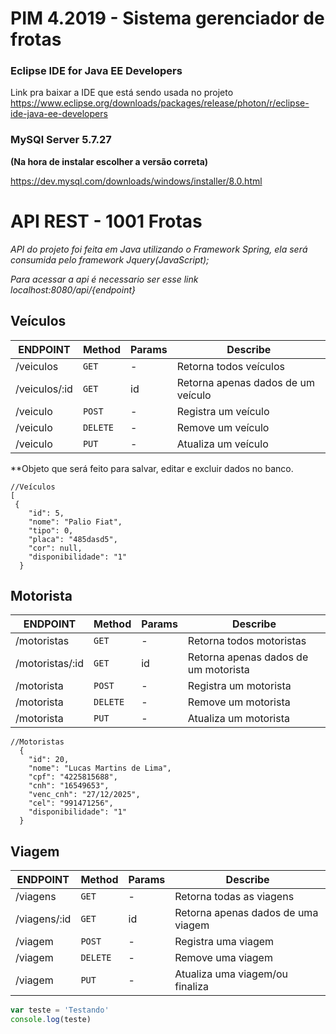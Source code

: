 # PIM 4.2019 - Sistema gerenciador de frotas

### Eclipse IDE for Java EE Developers 
Link pra baixar a IDE que está sendo usada no projeto
https://www.eclipse.org/downloads/packages/release/photon/r/eclipse-ide-java-ee-developers


### MySQl Server 5.7.27  
__(Na hora de instalar escolher a versão correta)__

https://dev.mysql.com/downloads/windows/installer/8.0.html




# API REST - 1001 Frotas
*API do projeto foi feita em Java utilizando o Framework Spring, ela será consumida pelo framework Jquery(JavaScript);*

_Para acessar a api é necessario ser esse link localhost:8080/api/{endpoint}_

## Veículos

| ENDPOINT  | Method | Params | Describe |
| --- | --- | --- | --- |
| /veiculos | `GET` | - | Retorna todos veículos |
| /veiculos/:id | `GET` | id | Retorna apenas dados de um veículo |
| /veiculo | `POST` | - | Registra um veículo |
| /veiculo | `DELETE` | - | Remove um veículo |
| /veiculo | `PUT` | - | Atualiza um veículo |

**Objeto que será feito para salvar, editar e excluir dados no banco.
```code
//Veículos
[
 {
    "id": 5,
    "nome": "Palio Fiat",
    "tipo": 0,
    "placa": "485dasd5",
    "cor": null,
    "disponibilidade": "1"
  }
```


## Motorista

| ENDPOINT  | Method | Params | Describe |
| --- | --- | --- | --- |
| /motoristas | `GET` | - | Retorna todos motoristas |
| /motoristas/:id | `GET` | id | Retorna apenas dados de um motorista |
| /motorista | `POST` | - | Registra um motorista |
| /motorista | `DELETE` | - | Remove um motorista |
| /motorista | `PUT` | - | Atualiza um motorista |


```code
//Motoristas
  {
    "id": 20,
    "nome": "Lucas Martins de Lima",
    "cpf": "4225815688",
    "cnh": "16549653",
    "venc_cnh": "27/12/2025",
    "cel": "991471256",
    "disponibilidade": "1"
  }
```



## Viagem

| ENDPOINT  | Method | Params | Describe |
| --- | --- | --- | --- |
| /viagens | `GET` | - | Retorna todas as viagens |
| /viagens/:id | `GET` | id | Retorna apenas dados de uma viagem |
| /viagem | `POST` | - | Registra uma viagem |
| /viagem | `DELETE` | - | Remove uma viagem |
| /viagem | `PUT` | - | Atualiza uma viagem/ou finaliza |





```javascript
var teste = 'Testando'
console.log(teste)
```







